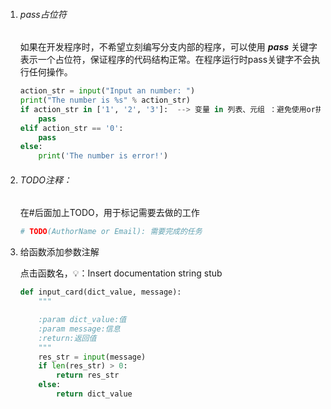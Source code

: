 1. ###### *pass*占位符

   如果在开发程序时，不希望立刻编写分支内部的程序，可以使用 ***pass*** 关键字表示一个占位符，保证程序的代码结构正常。在程序运行时pass关键字不会执行任何操作。

   ```python
   action_str = input("Input an number: ")
   print("The number is %s" % action_str)
   if action_str in ['1', '2', '3']:  --> 变量 in 列表、元组 ：避免使用or拼接复杂的逻辑条件。
       pass
   elif action_str == '0':
       pass
   else:
       print('The number is error!')
   ```

2. ###### TODO注释：

    在#后面加上TODO，用于标记需要去做的工作

    ```python
    # TODO(AuthorName or Email): 需要完成的任务   
    ```


3. 给函数添加参数注解

   点击函数名，💡：Insert documentation string stub

   ```python
   def input_card(dict_value, message):
       """
   
       :param dict_value:值
       :param message:信息
       :return:返回值
       """
       res_str = input(message)
       if len(res_str) > 0:
           return res_str
       else:
           return dict_value
   ```

   